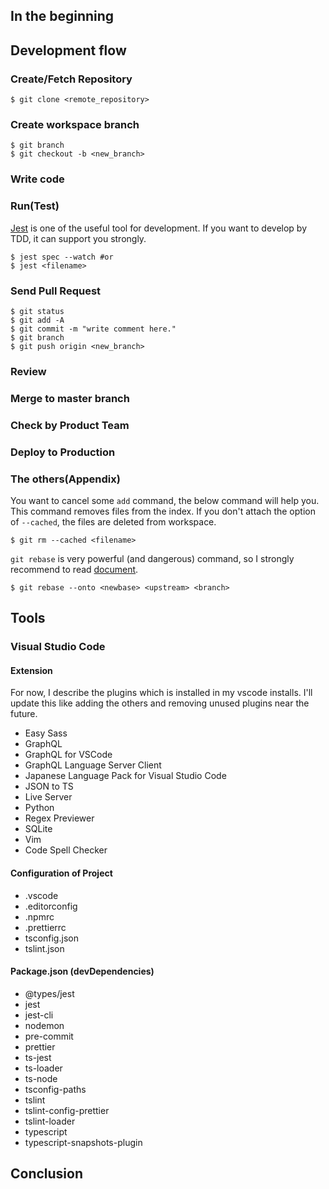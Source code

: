 ## In the beginning

## Development flow
### Create/Fetch Repository
```
$ git clone <remote_repository>
```
### Create workspace branch
```
$ git branch
$ git checkout -b <new_branch>
```
### Write code

### Run(Test)

[Jest](https://jestjs.io/en/) is one of the useful tool for development.
If you want to develop by TDD, it can support you strongly.
```
$ jest spec --watch #or
$ jest <filename>
```

### Send Pull Request
```
$ git status
$ git add -A
$ git commit -m "write comment here."
$ git branch
$ git push origin <new_branch>
```
### Review
### Merge to master branch
### Check by Product Team
### Deploy to Production

### The others(Appendix)
You want to cancel some `add` command, the below command will help you.
This command removes files from the index.
If you don't attach the option of `--cached`, the files are deleted from workspace.
```
$ git rm --cached <filename>
```

`git rebase` is very powerful (and dangerous) command, so I strongly recommend to read [document](https://git-scm.com/docs/).

```
$ git rebase --onto <newbase> <upstream> <branch>
```

## Tools
### Visual Studio Code
#### Extension
For now, I describe the plugins which is installed in my vscode installs.
I'll update this like adding the others and removing unused plugins near the future.
- Easy Sass
- GraphQL
- GraphQL for VSCode
- GraphQL Language Server Client
- Japanese Language Pack for Visual Studio Code
- JSON to TS
- Live Server
- Python
- Regex Previewer
- SQLite
- Vim
- Code Spell Checker

#### Configuration of Project
- .vscode
- .editorconfig
- .npmrc
- .prettierrc
- tsconfig.json
- tslint.json

#### Package.json (devDependencies)
- @types/jest
- jest
- jest-cli
- nodemon
- pre-commit
- prettier
- ts-jest
- ts-loader
- ts-node
- tsconfig-paths
- tslint
- tslint-config-prettier
- tslint-loader
- typescript
- typescript-snapshots-plugin


## Conclusion


